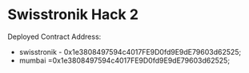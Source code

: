 # Swisstronik Hack 2

Deployed Contract Address:

- swisstronik - 0x1e3808497594c4017FE9D0fd9E9dE79603d62525;
- mumbai =0x1e3808497594c4017FE9D0fd9E9dE79603d62525;

```

```
